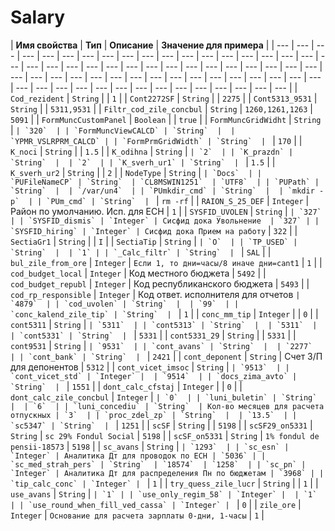 # Salary

| **Имя свойства** | **Тип** | **Описание** | **Значение для примера** |
| --- | --- | --- | --- | --- | --- | --- | --- | --- | --- | --- | --- | --- | --- | --- | --- | --- | --- | --- | --- | --- | --- | --- | --- | --- | --- | --- | --- | --- | --- | --- | --- | --- | --- | --- | --- | --- | --- | --- | --- | --- | --- | --- | --- | --- | --- | --- | --- | --- | --- | --- | --- | --- | --- | --- | --- | --- | --- | --- | --- | --- | --- | --- | --- |
| `Cod_rezident` | `String` |  | `1` |
| `Cont2272SF` | `String`  |  | `2275` |
| `Cont5313_9531` | `String`  |  | `5311,9531`  |
| `Filtr_cod_zile_concbul` | `String`  | `1260,1261,1263` | `5091`  |
| `FormMuncCustomPanel` | `Boolean` |  | `true` |
| `FormMuncGridWidht` | `String`  |  `` | `320`  |
| `FormMuncViewCALCD` | `String`  |  | `YPMR_VSLRPRM_CALCD` |
| `FormPrmGridWidth` | `String`  |  `` | `170`  |
| `K_noci` | `String`  |  | `1.5`  |
| `K_odihna` | `String`  |  `` | `2`  |
| `K_prazdn` | `String`  |  | `2`  |
| `K_sverh_ur1` | `String`  |  `` | `1.5`  |
| `K_sverh_ur2` | `String` |  | `2` |
| `NodeType` | `String`  |  `` | `Docs`  |
| `PUFileNameCP` | `String`  | `CL8MSWIN1251`  | `UTF8`  |
| `PUPath` | `String`  |  | `/var/un4`  |
| `PUmkdir_cmd` | `String`  |  | `mkdir -p`  |
| `PUm_cmd` | `String`  |  `` | `rm -rf`  |
| `RAION_S_25_DEF` | `Integer` | Район по умолчанию. Исп. для ЕСН  | `1` |
| `SYSFID_UVOLEN` | `String`  |  `` | `327`  |
| `SYSFID_dismis` | `Integer` | Сисфид дока Увольнение  | `327` |
| `SYSFID_hiring` | `Integer` | Сисфид дока Прием на работу `` | `322`  |
| `SectiaGr1` | `String`  |  | `I` |
| `SectiaTip` | `String`  |  `` | `O`  |
| `TP_USED` | `String`  |  | `1` |
| `_Calc_filtr` | `String`  |  `` | `SAL`  |
| `bul_zile_from_ore` | `Integer` | `Если 1, то дни=часы/8 иначе дни=cant1`  | `1` |
| `cod_budget_local` | `Integer` | Код местного бюджета  | `5492`  |
| `cod_budget_republ` | `Integer` | Код республиканского бюджета | `5493` |
| `cod_rp_responsible` | `Integer` | Код ответ. исполнителя для отчетов `` | `4879`  |
| `cod_uvolen` | `String`  |  | `99`  |
| `conc_kalend_zile_tip` | `String`  |  `` | `1`  |
| `conc_mm_tip` | `Integer` |  | `0`  |
| `cont5311` | `String`  |  `` | `5311`  |
| `cont5313` | `String`  |  | `5311`  |
| `cont5331` | `String`  |  `` | `5331`  |
| `cont5331_29` | `String`  |  | `5331`  |
| `cont9531` | `String`  |  `` | `9531`  |
| `cont_avans` | `String`  |  | `2277`  |
| `cont_bank` | `String`  |  `` | `2421`  |
| `cont_deponent` | `String`  | Счет З/П для депонентов  | `5312`  |
| `cont_vicet_imsoc` | `String`  |  `` | `9513`  |
| `cont_vicet_std` | `Integer` |  | `9514`  |
| `docs_zima_avto` | `String`  |  `` | `1551`  |
| `dont_calc_cfstaj` | `Integer` |  | `0`  |
| `dont_calc_zile_concbul` | `Integer` |  `` | `0`  |
| `luni_buletin` | `String`  |  | `6`  |
| `luni_concediu` | `String`  | Кол-во месяцев для расчета отпускных | `3`  |
| `proc_zdel_zp` | `String`  |  | `13.5`  |
| `sc5347` | `String`  |  `` | `1251`  |
| `scSF` | `String`  |  | `5198`  |
| `scSF29_on5331` | `String`  | `sc 29% Fondul Social`  | `5198`  |
| `scSF_on5331` | `String`  | `1% fondul de pensii-18573`  | `5198` |
| `sc_avans` | `String`  |  `` | `1293`  |
| `sc_esn` | `Integer` | Аналитика Дт для проводок по ЕСН | `5036` |
| `sc_med_strah_pers` | `String`  | `18574`  | `1258`  |
| `sc_pn` | `Integer` | Аналитика Дт для распределения Пн по бюджетам | `3968` |
| `tip_calc_conc` | `Integer` |  `` | `1`  |
| `try_quess_zile_lucr` | `String`  |  | `1` |
| `use_avans` | `String`  |  `` | `1` |
| `use_only_regim_58` | `Integer` |  | `1` |
| `use_round_when_fill_ved_cassa` | `Integer` |  `` | `0`  |
| `zile_ore` | `Integer` | `Основание для расчета зарплаты 0-дни, 1-часы`  | `1` |


